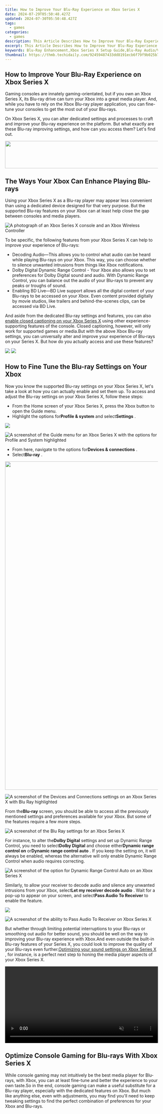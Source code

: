 ```yaml
---
title: How to Improve Your Blu-Ray Experience on Xbox Series X
date: 2024-07-29T05:50:48.427Z
updated: 2024-07-30T05:50:48.427Z
tags:
  - games
categories:
  - games
description: This Article Describes How to Improve Your Blu-Ray Experience on Xbox Series X
excerpt: This Article Describes How to Improve Your Blu-Ray Experience on Xbox Series X
keywords: Blu-Ray Enhancement,Xbox Series X Setup Guide,Blu-Ray Audio/Video Quality Settings,Gaming Console Blu-Ray Upgrade Tips,Xbox Series X Media Optimization,Maximize Your Console's Performance for Physical Discs,Xbox 360/Series X Blu-Ray Playback Improvements
thumbnail: https://thmb.techidaily.com/92459487433dd8191ecb6f79f9b025b7d93038fc1418a5a54e50bbd98af412de.jpg
---
```


## How to Improve Your Blu-Ray Experience on Xbox Series X

 Gaming consoles are innately gaming-orientated, but if you own an Xbox Series X, its Blu-ray drive can turn your Xbox into a great media player. And, while you have to rely on the Xbox Blu-ray player application, you can fine-tune your consoles to get the most out of your Blu-rays.

 On Xbox Series X, you can alter dedicated settings and processes to craft and improve your Blu-ray experience on the platform. But what exactly are these Blu-ray improving settings, and how can you access them? Let's find out.

<!-- affiliate ads begin -->
<a href="https://zonlipartnershipprogram.pxf.io/c/5597632/1596691/17882" target="_top" id="1596691"><img src="//a.impactradius-go.com/display-ad/17882-1596691" border="0" alt="" width="728" height="90"/></a><img height="0" width="0" src="https://imp.pxf.io/i/5597632/1596691/17882" style="position:absolute;visibility:hidden;" border="0" />
<!-- affiliate ads end -->
## The Ways Your Xbox Can Enhance Playing Blu-rays

 Using your Xbox Series X as a Blu-ray player may appear less convenient than using a dedicated device designed for that very purpose. But the supported Blu-ray features on your Xbox can at least help close the gap between consoles and media players.

![A photograph of an Xbox Series X console and an Xbox Wireless Controller](https://static1.makeuseofimages.com/wordpress/wp-content/uploads/2023/07/stock-xbox.jpg)

 To be specific, the following features from your Xbox Series X can help to improve your experience of Blu-rays:

* Decoding Audio—This allows you to control what audio can be heard while playing Blu-rays on your Xbox. This way, you can choose whether to silence unwanted intrusions from things like Xbox notifications.
* Dolby Digital Dynamic Range Control - Your Xbox also allows you to set preferences for Dolby Digital sound and audio. With Dynamic Range Control, you can balance out the audio of your Blu-rays to prevent any peaks or troughs of sound.
* Enabling BD Live—BD Live support allows all the digital content of your Blu-rays to be accessed on your Xbox. Even content provided digitally by movie studios, like trailers and behind-the-scenes clips, can be accessed via BD Live.

 And aside from the dedicated Blu-ray settings and features, you can also [enable closed captioning on your Xbox Series X](https://www.makeuseof.com/enable-closed-captions-xbox-series-x/) using other experience-supporting features of the console. Closed captioning, however, will only work for supported games or media.But with the above Xbox Blu-ray settings, you can universally alter and improve your experience of Blu-rays on your Series X. But how do you actually access and use these features?

<!-- affiliate ads begin -->
<a href="https://shop.manycam.com/order/checkout.php?PRODS=17727588&QTY=1&AFFILIATE=108875&CART=1"><img src="https://secure.avangate.com/images/merchant/8230bea7d54bcdf99cdfe85cb07313d5/mcaffbanner600x500.png" border="0"></a>
<a href="https://shop.manycam.com/order/checkout.php?PRODS=17727588&QTY=1&AFFILIATE=108875&CART=1"><img src="https://secure.avangate.com/images/merchant/8230bea7d54bcdf99cdfe85cb07313d5/Affiliates_300x250px_valentinesday.png" border="0"></a>
<!-- affiliate ads end -->
## How to Fine Tune the Blu-ray Settings on Your Xbox

 Now you know the supported Blu-ray settings on your Xbox Series X, let's take a look at how you can actually enable and set them up. To access and adjust the Blu-ray settings on your Xbox Series X, follow these steps:

* From the Home screen of your Xbox Series X, press the Xbox button to open the Guide menu.
* Highlight the options for**Profile & system** and select**Settings** .

<!-- affiliate ads begin -->
<a href="https://shop.mondly.com/affiliate.php?ACCOUNT=ATISTUDI&AFFILIATE=108875&PATH=https%3A%2F%2Fwww.mondly.com%3FAFFILIATE%3D108875%26RESOURCE%3D%2BEducational%2B970x90%2B"><img src="https://secure.avangate.com/images/merchant/69c418c33ec2e1a4267fa9bb77fa1428/educational-970x90.gif" border="0"></a>
<!-- affiliate ads end -->
![A screenshot of the Guide menu for an Xbox Series X with the options for Profile and System highlighted](https://static1.makeuseofimages.com/wordpress/wp-content/uploads/2023/04/guide-menu.jpg)

* From here, navigate to the options for**Devices & connections** .
* Select**Blu-ray** .

<!-- affiliate ads begin -->
<a href="https://parisrhonecom.sjv.io/c/5597632/1922358/21553" target="_top" id="1922358"><img src="//a.impactradius-go.com/display-ad/21553-1922358" border="0" alt="" width="1080" height="1080"/></a><img height="0" width="0" src="https://imp.pxf.io/i/5597632/1922358/21553" style="position:absolute;visibility:hidden;" border="0" />
<!-- affiliate ads end -->
![A screenshot of the Devices and Connections settings on an Xbox Series X with Blu Ray highlighted](https://static1.makeuseofimages.com/wordpress/wp-content/uploads/2023/07/screenshot-2630.jpg)

 From the**Blu-ray** screen, you should be able to access all the previously mentioned settings and preferences available for your Xbox. But some of the features require a few more steps.

![A screenshot of the Blu Ray settings for an Xbox Series X](https://static1.makeuseofimages.com/wordpress/wp-content/uploads/2023/07/screenshot-2633.jpg)

 For instance, to alter the**Dolby Digital** settings and set up Dynamic Range Control, you need to select**Dolby Digital** and choose either**Dynamic range control on** or**Dynamic range control auto** . If you keep the setting on, it will always be enabled, whereas the alternative will only enable Dynamic Range Control when audio requires correcting.

![A screenshot of the option for Dynamic Range Control Auto on an Xbox Series X](https://static1.makeuseofimages.com/wordpress/wp-content/uploads/2023/07/screenshot-2636.jpg)

 Similarly, to allow your receiver to decode audio and silence any unwanted intrusions from your Xbox, select**Let my receiver decode audio** . Wait for a pop-up to appear on your screen, and select**Pass Audio To Receiver** to enable the feature.

<!-- affiliate ads begin -->
<a href="https://store.massmailsoftware.com/order/checkout.php?PRODS=2069351&QTY=1&AFFILIATE=108875&CART=1"><img src="https://secure.avangate.com/images/merchant/dc87c13749315c7217cdc4ac692e704c/banera_for_partners-24_%282%29.jpg" border="0"></a>
<!-- affiliate ads end -->
![A screenshot of the ability to Pass Audio To Receiver on Xbox Series X](https://static1.makeuseofimages.com/wordpress/wp-content/uploads/2023/07/screenshot-2641.jpg)

 But whether through limiting potential interruptions to your Blu-rays or smoothing out audio for better sound, you should be well on the way to improving your Blu-ray experience with Xbox.And even outside the built-in Blu-ray features of your Series X, you could look to improve the quality of your Blu-rays even further.[Optimizing your sound settings on Xbox Series X](https://www.makeuseof.com/xbox-series-xs-sound-settings/) , for instance, is a perfect next step to honing the media player aspects of your Xbox Series X.

<!-- affiliate ads begin -->
<a href="https://secure.2checkout.com/order/checkout.php?PRODS=36506229&QTY=1&AFFILIATE=108875&CART=1"><video width="100%" height="" class="rounded-t-md shadow-lg relative z-20" controls="" autoplay="" loop="" muted="" playsinline="" webkit-playinginline="">
<source type="video/mp4" src="https://aidaform.com/images/videos/aidaform-welcome-site.mp4"><source type="video/webm" src="https://aidaform.com/images/videos/aidaform-welcome-site.webm"></video></a>
<!-- affiliate ads end -->
## Optimize Console Gaming for Blu-rays With Xbox Series X

 While console gaming may not intuitively be the best media player for Blu-rays, with Xbox, you can at least fine-tune and better the experience to your own taste.So in the end, console gaming can make a useful substitute for a Blu-ray player, especially with the dedicated features on Xbox. But much like anything else, even with adjustments, you may find you'll need to keep tweaking settings to find the perfect combination of preferences for your Xbox and Blu-rays.


<ins class="adsbygoogle"
     style="display:block"
     data-ad-format="autorelaxed"
     data-ad-client="ca-pub-7571918770474297"
     data-ad-slot="1223367746"></ins>



<ins class="adsbygoogle"
     style="display:block"
     data-ad-client="ca-pub-7571918770474297"
     data-ad-slot="8358498916"
     data-ad-format="auto"
     data-full-width-responsive="true"></ins>







